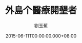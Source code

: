 ---
issue: 125
title: 外島个醫療開墾者
author: 劉玉蕉
language: 大埔
date: 2015-06-11T00:00:00.000+08:00
topic: 人物
difficulty: 2
wikidata: Q98095959
wikidata_link: https://www.wikidata.org/wiki/Q98095959
author_wikidata_link: https://www.wikidata.org/wiki/Q98096359
author_wikidata: Q98096359
---